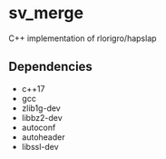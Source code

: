# sv_merge
C++ implementation of rlorigro/hapslap


## Dependencies

- c++17
- gcc
- zlib1g-dev
- libbz2-dev
- autoconf
- autoheader
- libssl-dev

<!-- REMOVED BECAUSE GRAPHALIGNER API IS BAD
### GraphAligner

- protobuf-compiler
- libsparsehash-dev
- libsdsl-dev
- jemalloc (source installation required on Ubuntu 22.04)

```
cd ~/software/
git clone https://github.com/jemalloc/jemalloc.git
cd jemalloc/
./autogen.sh
make -j [n_threads]
sudo make install
```
-->
